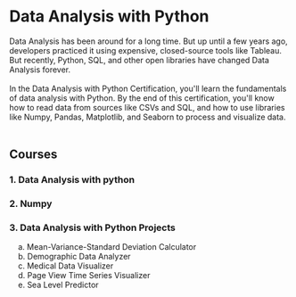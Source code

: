 # Data Analysis with Python

Data Analysis has been around for a long time. But up until a few years ago, developers practiced it using expensive, closed-source tools like Tableau. But recently, Python, SQL, and other open libraries have changed Data Analysis forever.
<br><br>
In the Data Analysis with Python Certification, you'll learn the fundamentals of data analysis with Python. By the end of this certification, you'll know how to read data from sources like CSVs and SQL, and how to use libraries like Numpy, Pandas, Matplotlib, and Seaborn to process and visualize data.
<br><br>
## Courses
### 1. Data Analysis with python
### 2. Numpy
### 3. Data Analysis with Python Projects
  &nbsp;&nbsp;&nbsp; a. Mean-Variance-Standard Deviation Calculator <br>
  &nbsp;&nbsp;&nbsp; b. Demographic Data Analyzer <br>
  &nbsp;&nbsp;&nbsp; c. Medical Data Visualizer <br>
  &nbsp;&nbsp;&nbsp; d. Page View Time Series Visualizer <br>
  &nbsp;&nbsp;&nbsp; e. Sea Level Predictor
